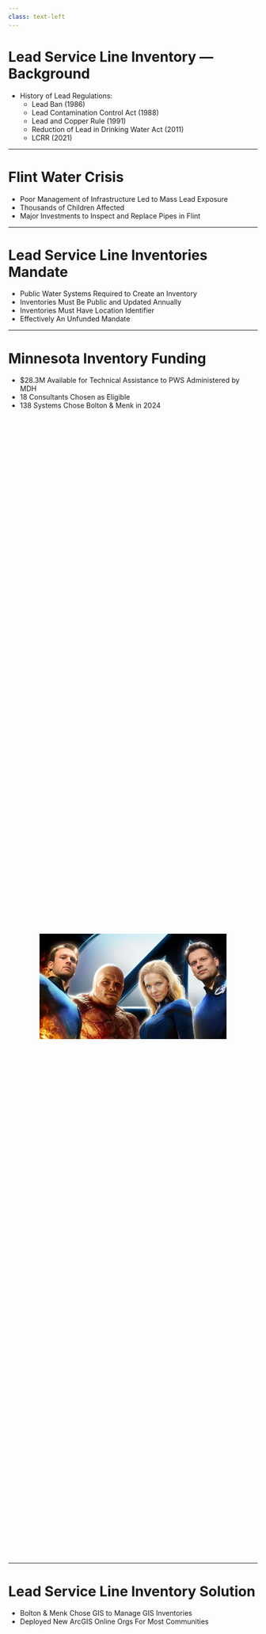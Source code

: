 ```yaml
---
class: text-left
---
```


# Lead Service Line Inventory — Background

- History of Lead Regulations: 
    - Lead Ban (1986)
    - Lead Contamination Control Act (1988)
    - Lead and Copper Rule (1991)
    - Reduction of Lead in Drinking Water Act (2011)
    - LCRR (2021)
 

---

# Flint Water Crisis

- Poor Management of Infrastructure Led to Mass Lead Exposure
- Thousands of Children Affected
- Major Investments to Inspect and Replace Pipes in Flint

---

# Lead Service Line Inventories Mandate

- Public Water Systems Required to Create an Inventory
- Inventories Must Be Public and Updated Annually
- Inventories Must Have Location Identifier
- Effectively An Unfunded Mandate

---

# Minnesota Inventory Funding

- $28.3M Available for Technical Assistance to PWS Administered by MDH
- 18 Consultants Chosen as Eligible
- 138 Systems Chose Bolton & Menk in 2024

<v-click>

<div style="min-height:calc(60vh - 6rem); display:flex; align-items:center; justify-content:center;">
    <div style="text-align:center; width:100%; max-width:700px; padding:0 1rem;">
        <img src="/images/Fantastic4.png" alt="Fantastic 4" style="max-width:600px; width:80%; height:auto; display:block; margin:0 auto;" />
    </div>
</div>

</v-click>

---

# Lead Service Line Inventory Solution

<v-clicks>

- Bolton & Menk Chose GIS to Manage GIS Inventories
- Deployed New ArcGIS Online Orgs For Most Communities

</v-clicks>

<v-after>

<div style="min-height:calc(65vh - 6rem); display:flex; align-items:center; justify-content:center;">
    <div style="text-align:center; width:100%; max-width:700px; padding:0 1rem;">
        <img src="/images/LSLClients.png" alt="LSL Clients" style="max-width:350px; width:80%; height:auto; display:block; margin:0 auto;" />
    </div>
</div>

</v-after>

---

# Lead Service Line Inventory Solution

<v-clicks>

- Bolton & Menk Chose GIS to Manage GIS Inventories
- Deployed New ArcGIS Online Orgs For Most Communities
- Managed With Shared Groups and Collaborations

</v-clicks>

<v-after>

<div style="min-height:calc(60vh - 6rem); display:flex; align-items:center; justify-content:center;">
    <div style="text-align:center; width:100%; max-width:900px; padding:0 1rem;">
        <img src="/images/LSLEditorHub.png" alt="LSL Editor Hub" style="max-width:500px; width:80%; height:auto; display:block; margin:0 auto;" />
    </div>
</div>

</v-after>

---

# Lead Service Line Inventory Solution

- Bolton & Menk Chose GIS to Manage GIS Inventories
- Deployed New ArcGIS Online Orgs For Most Communities
- Managed With Shared Groups and Collaborations

<v-clicks>

- Deployed Lead Service Line Inventory Solution
- Stock Solution Was Inadequate

</v-clicks>



---

# Lead Service Line Inventory Solution

- "Broke" It and Put It Back Together

<div style="min-height:calc(70vh - 6rem); display:flex; align-items:center; justify-content:center;">
    <div style="text-align:center; width:100%; max-width:900px; padding:0 1rem;">
        <img src="/images/CustomizationGIF2024.gif" alt="Customization GIF" style="max-width:500px; width:80%; height:auto; display:block; margin:0 auto;" />
    </div>
</div>

---

# Lead Service Line Inventory Solution

- Created Custom Solution

<div style="min-height:calc(70vh - 6rem); display:flex; align-items:center; justify-content:center;">
    <div style="text-align:center; width:100%; max-width:900px; padding:0 1rem;">
        <img src="/images/SolutionTemplateManager2024.png" alt="Solution Manager 2024" style="max-width:600px; width:80%; height:auto; display:block; margin:0 auto;" />
    </div>
</div>

---

# Lead Service Line Inventory Solution

- Bolton & Menk Chose GIS to Manage GIS Inventories
- Deployed New ArcGIS Online Orgs For Most Communities
- Managed With Shared Groups and Collaborations
- Deployed Lead Service Line Inventory Solution
- Stock Solution Was Inadequate
- "Broke" It and Put It Back Together
- Created Custom Solution
- Submitted via Shared Feature Layer

<div style="min-height:calc(70vh - 6rem); display:flex; align-items:center; justify-content:center;">
    <div style="text-align:center; width:100%; max-width:900px; padding:0 1rem;">
        <img src="/images/LSLSubmissions.png" alt="LSL Submissions" style="max-width:600px; width:80%; height:auto; display:block; margin:0 auto;" />
    </div>
</div>
